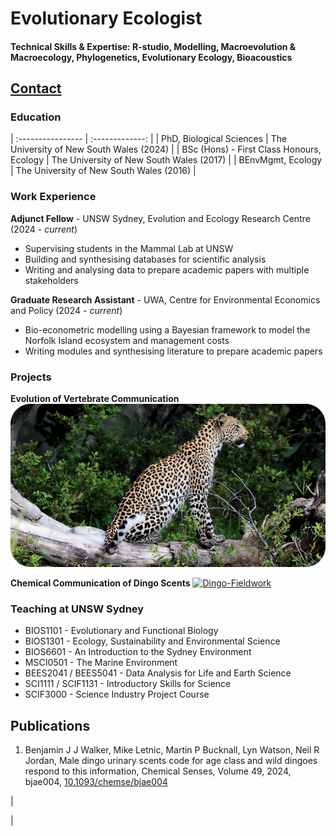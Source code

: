 # Evolutionary Ecologist

#### Technical Skills & Expertise: R-studio, Modelling, Macroevolution & Macroecology, Phylogenetics, Evolutionary Ecology, Bioacoustics

## [Contact](mailto:bjjwalker1@gmail.com)

### Education

| :---------------- | :-------------: | 
| PhD, Biological Sciences | The University of New South Wales (2024) |
| BSc (Hons) - First Class Honours, Ecology | The University of New South Wales (2017) |
| BEnvMgmt, Ecology | The University of New South Wales (2016) |

### Work Experience
**Adjunct Fellow** - UNSW Sydney, Evolution and Ecology Research Centre (2024 - *current*)
  - Supervising students in the Mammal Lab at UNSW 
  - Building and synthesising databases for scientific analysis
  - Writing and analysing data to prepare academic papers with multiple stakeholders

**Graduate Research Assistant** - UWA, Centre for Environmental Economics and Policy (2024 - *current*)
  - Bio-econometric modelling using a Bayesian framework to model the Norfolk Island ecosystem and management costs
  - Writing modules and synthesising literature to prepare academic papers  

### Projects
**Evolution of Vertebrate Communication**
[![Kudu-Fieldwork](assets/img/leopard.png)](https://benjjwalker.github.io/portfolio/publication/Walker2024vertebrates)


**Chemical Communication of Dingo Scents**
[![Dingo-Fieldwork](assets/img/dingo.png)](https://benjjwalker.github.io/portfolio/publication/Walker2024dingoes)


### Teaching at UNSW Sydney
- BIOS1101 - Evolutionary and Functional Biology
- BIOS1301 - Ecology, Sustainability and Environmental Science
- BIOS6601 - An Introduction to the Sydney Environment
- MSCI0501 - The Marine Environment
- BEES2041 / BEES5041 - Data Analysis for Life and Earth Science
- SCI1111 / SCIF1131 - Introductory Skills for Science
- SCIF3000 - Science Industry Project Course


## Publications
1. Benjamin J J Walker, Mike Letnic, Martin P Bucknall, Lyn Watson, Neil R Jordan, Male dingo urinary scents code for age class and wild dingoes respond to this information, Chemical Senses, Volume 49, 2024, bjae004, [10.1093/chemse/bjae004](https://doi.org/10.1093/chemse/bjae004)

| <div data-badge-popover="right" data-badge-type="4" data-doi="10.1093/chemse/bjae004" data-hide-no-mentions="true" class="altmetric-embed"></div>
<script type='text/javascript' src='https://d1bxh8uas1mnw7.cloudfront.net/assets/embed.js'></script> |
